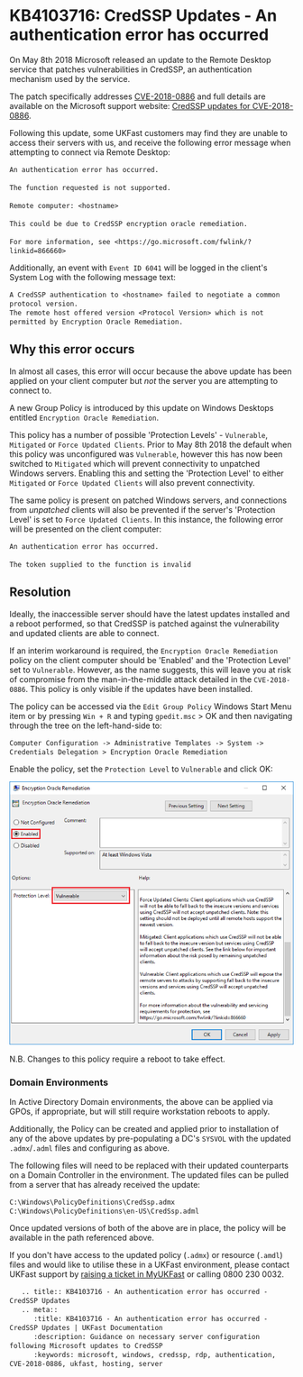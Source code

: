 # KB4103716: CredSSP Updates - An authentication error has occurred

On May 8th 2018 Microsoft released an update to the Remote Desktop service that patches vulnerabilities in CredSSP, an authentication mechanism used by the service.

The patch specifically addresses [CVE-2018-0886](https://portal.msrc.microsoft.com/en-us/security-guidance/advisory/CVE-2018-0886) and full details are available on the Microsoft support website: [CredSSP updates for CVE-2018-0886](https://support.microsoft.com/en-us/help/4093492/credssp-updates-for-cve-2018-0886-march-13-2018).

Following this update, some UKFast customers may find they are unable to access their servers with us, and receive the following error message when attempting to connect via Remote Desktop:

```console
An authentication error has occurred.

The function requested is not supported.

Remote computer: <hostname>

This could be due to CredSSP encryption oracle remediation.

For more information, see <https://go.microsoft.com/fwlink/?linkid=866660>
```

Additionally, an event with `Event ID 6041` will be logged in the client's System Log with the following message text:

```console
A CredSSP authentication to <hostname> failed to negotiate a common protocol version.
The remote host offered version <Protocol Version> which is not permitted by Encryption Oracle Remediation.
```

## Why this error occurs

In almost all cases, this error will occur because the above update has been applied on your client computer but *not* the server you are attempting to connect to.

A new Group Policy is introduced by this update on Windows Desktops entitled `Encryption Oracle Remediation`.

This policy has a number of possible 'Protection Levels' - `Vulnerable`, `Mitigated` or `Force Updated Clients`. Prior to May 8th 2018 the default when this policy was unconfigured was `Vulnerable`, however this has now been switched to `Mitigated` which will prevent connectivity to unpatched Windows servers. Enabling this and setting the 'Protection Level' to either `Mitigated` or `Force Updated Clients` will also prevent connectivity.

The same policy is present on patched Windows servers, and connections from *unpatched* clients will also be prevented if the server's 'Protection Level' is set to `Force Updated Clients`. In this instance, the following error will be presented on the client computer:

```console
An authentication error has occurred.

The token supplied to the function is invalid
```

## Resolution

Ideally, the inaccessible server should have the latest updates installed and a reboot performed, so that CredSSP is patched against the vulnerability and updated clients are able to connect.

If an interim workaround is required, the `Encryption Oracle Remediation` policy on the client computer should be 'Enabled' and the 'Protection Level' set to `Vulnerable`. However, as the name suggests, this will leave you at risk of compromise from the man-in-the-middle attack detailed in the `CVE-2018-0886`. This policy is only visible if the updates have been installed.

The policy can be accessed via the `Edit Group Policy` Windows Start Menu item or by pressing `Win + R` and typing `gpedit.msc` > OK and then navigating through the tree on the left-hand-side to:

```console
Computer Configuration -> Administrative Templates -> System -> Credentials Delegation > Encryption Oracle Remediation
```

Enable the policy, set the `Protection Level` to `Vulnerable` and click OK:

![Encryption Oracle Remediation Policy](files/kb4103716/enable_vuln_protection_level_highlight.png)

N.B. Changes to this policy require a reboot to take effect.

### Domain Environments

In Active Directory Domain environments, the above can be applied via GPOs, if appropriate, but will still require workstation reboots to apply.

Additionally, the Policy can be created and applied prior to installation of any of the above updates by pre-populating a DC's `SYSVOL` with the updated `.admx`/`.adml` files and configuring as above.

The following files will need to be replaced with their updated counterparts on a Domain Controller in the environment. The updated files can be pulled from a server that has already received the update:

```console
C:\Windows\PolicyDefinitions\CredSsp.admx
C:\Windows\PolicyDefinitions\en-US\CredSsp.adml
```

Once updated versions of both of the above are in place, the policy will be available in the path referenced above.

If you don't have access to the updated policy (`.admx`) or resource (`.amdl`) files and would like to utilise these in a UKFast environment, please contact UKFast support by [raising a ticket in MyUKFast](https://portal.ans.co.uk/pss/add.php) or calling 0800 230 0032.


```eval_rst
   .. title:: KB4103716 - An authentication error has occurred - CredSSP Updates
   .. meta::
      :title: KB4103716 - An authentication error has occurred - CredSSP Updates | UKFast Documentation
      :description: Guidance on necessary server configuration following Microsoft updates to CredSSP
      :keywords: microsoft, windows, credssp, rdp, authentication, CVE-2018-0886, ukfast, hosting, server
```
